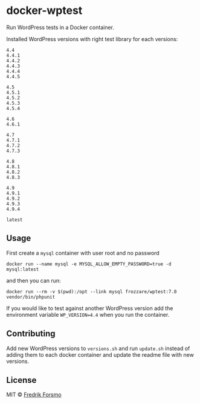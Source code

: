 # docker-wptest

Run WordPress tests in a Docker container.

Installed WordPress versions with right test library for each versions:

```
4.4
4.4.1
4.4.2
4.4.3
4.4.4
4.4.5

4.5
4.5.1
4.5.2
4.5.3
4.5.4

4.6
4.6.1

4.7
4.7.1
4.7.2
4.7.3

4.8
4.8.1
4.8.2
4.8.3

4.9
4.9.1
4.9.2
4.9.3
4.9.4

latest
```

## Usage

First create a `mysql` container with user root and no password

```
docker run --name mysql -e MYSQL_ALLOW_EMPTY_PASSWORD=true -d mysql:latest
```

and then you can run:

```
docker run --rm -v $(pwd):/opt --link mysql frozzare/wptest:7.0 vendor/bin/phpunit
```

If you would like to test against another WordPress version add the environment variable `WP_VERSION=4.4` when you run the container.

## Contributing

Add new WordPress versions to `versions.sh` and run `update.sh` instead of adding them to each docker container and update the readme file with new versions.

## License

MIT © [Fredrik Forsmo](https://github.com/frozzare)
